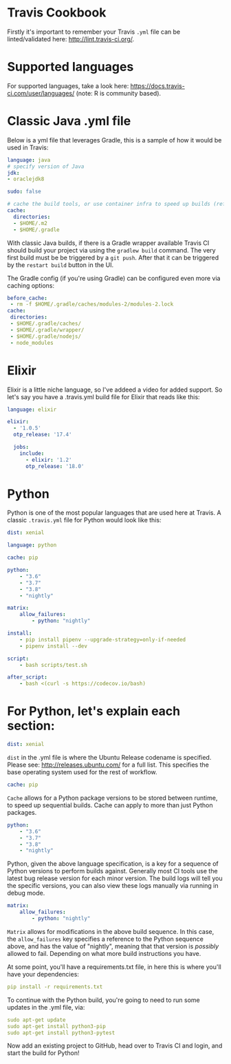 # Travis Cookbook 

Firstly it's important to remember your Travis ```.yml``` file can be linted/validated here: http://lint.travis-ci.org/.

# Supported languages 

For supported languages, take a look here: https://docs.travis-ci.com/user/languages/ (note: R is community based). 

# Classic Java .yml file 

Below is a yml file that leverages Gradle, this is a sample of how it would be used in Travis: 

```yaml
language: java
# specify version of Java
jdk:
- oraclejdk8

sudo: false

# cache the build tools, or use container infra to speed up builds (ref Montana's LXD guide) 
cache:
  directories:
  - $HOME/.m2
  - $HOME/.gradle
  ```

With classic Java builds, if there is a Gradle wrapper available Travis CI should build your project via using the ```gradlew build``` command. The very first build must be be triggered by a ```git push```. After that it can be triggered by the ```restart build``` button in the UI. 

The Gradle config (if you're using Gradle) can be configured even more via caching options: 


```yaml
before_cache:
 - rm -f $HOME/.gradle/caches/modules-2/modules-2.lock
cache:
 directories:
 - $HOME/.gradle/caches/
 - $HOME/.gradle/wrapper/
 - $HOME/.gradle/nodejs/
 - node_modules
 ```
 
 # Elixir
 
 Elixir is a little niche language, so I've addeed a video for added support. So let's say you have a .travis.yml build file for Elixir that reads like this:
 
```yaml
language: elixir

elixir:
  - '1.0.5'
  otp_release: '17.4'

  jobs:
    include:
      - elixir: '1.2'
      otp_release: '18.0'
```
      
      
# Python 

Python is one of the most popular languages that are used here at Travis. A classic ```.travis.yml``` file for Python would look like this: 

```yaml
dist: xenial

language: python

cache: pip

python:
    - "3.6"
    - "3.7"
    - "3.8"
    - "nightly"

matrix:
    allow_failures:
        - python: "nightly"

install:
    - pip install pipenv --upgrade-strategy=only-if-needed
    - pipenv install --dev

script:
    - bash scripts/test.sh

after_script:
    - bash <(curl -s https://codecov.io/bash)
 ```
 
 # For Python, let's explain each section: 
 
 ```yaml
 dist: xenial
 ```
 
 ```dist``` in the .yml file is where the Ubuntu Release codename is specified.  Please see: http://releases.ubuntu.com/ for a full list. This specifies the base operating system used for the rest of workflow.
 
 ```yaml
 cache: pip
 ```
```Cache``` allows for a Python package versions to be stored between runtime, to speed up sequential builds. Cache can apply to more than just Python packages.

```yaml
python:
    - "3.6"
    - "3.7"
    - "3.8"
    - "nightly"
  ```
    
Python, given the above language specification, is a key for a sequence of Python versions to perform builds against. Generally most CI tools use the latest bug release version for each minor version. The build logs will tell you the specific versions, you can also view these logs manually via running in debug mode. 

```yaml
matrix:
    allow_failures:
        - python: "nightly"
   ```
```Matrix``` allows for modifications in the above build sequence. In this case, the ```allow_failures``` key specifies a reference to the Python sequence above, and has the value of "nightly", meaning that that version is _possibly_ allowed to fail. Depending on what more build instructions you have.

At some point, you'll have a requirements.txt file, in here this is where you'll have your dependencies: 

```yaml
pip install -r requirements.txt
```

To continue with the Python build, you're going to need to run some updates in the .yml file, via: 

```yaml
sudo apt-get update
sudo apt-get install python3-pip
sudo apt-get install python3-pytest
```

Now add an existing project to GitHub, head over to Travis CI and login, and start the build for Python! 

